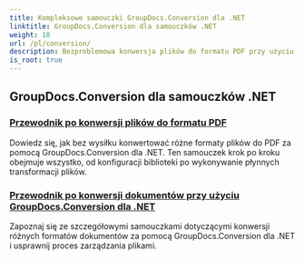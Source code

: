 ```yaml
---
title: Kompleksowe samouczki GroupDocs.Conversion dla .NET
linktitle: GroupDocs.Conversion dla samouczków .NET
weight: 10
url: /pl/conversion/
description: Bezproblemowa konwersja plików do formatu PDF przy użyciu GroupDocs.Conversion dla .NET. Usprawnij zarządzanie dokumentami dzięki opcjom dostosowywania.
is_root: true
---
```

## GroupDocs.Conversion dla samouczków .NET
### [Przewodnik po konwersji plików do formatu PDF](./guide-to-file-conversion-to-pdf/)
Dowiedz się, jak bez wysiłku konwertować różne formaty plików do PDF za pomocą GroupDocs.Conversion dla .NET. Ten samouczek krok po kroku obejmuje wszystko, od konfiguracji biblioteki po wykonywanie płynnych transformacji plików.
### [Przewodnik po konwersji dokumentów przy użyciu GroupDocs.Conversion dla .NET](./guide-to-document-conversion/)
Zapoznaj się ze szczegółowymi samouczkami dotyczącymi konwersji różnych formatów dokumentów za pomocą GroupDocs.Conversion dla .NET i usprawnij proces zarządzania plikami.